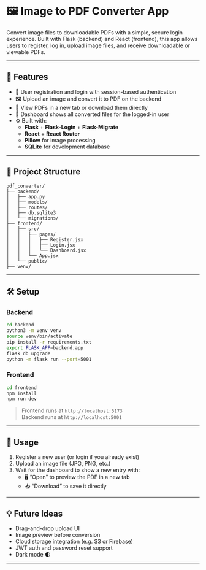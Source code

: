 # 🖼️ Image to PDF Converter App

Convert image files to downloadable PDFs with a simple, secure login experience. Built with Flask (backend) and React (frontend), this app allows users to register, log in, upload image files, and receive downloadable or viewable PDFs.

---

## 🚀 Features

- 🔐 User registration and login with session-based authentication
- 🖼️ Upload an image and convert it to PDF on the backend
- 📄 View PDFs in a new tab or download them directly
- 🧾 Dashboard shows all converted files for the logged-in user
- ⚙️ Built with:
  - **Flask** + **Flask-Login** + **Flask-Migrate**
  - **React** + **React Router**
  - **Pillow** for image processing
  - **SQLite** for development database

---

## 📂 Project Structure

```
pdf_converter/
├── backend/
│   ├── app.py
│   ├── models/
│   ├── routes/
│   ├── db.sqlite3
│   └── migrations/
├── frontend/
│   ├── src/
│   │   ├── pages/
│   │   │   ├── Register.jsx
│   │   │   ├── Login.jsx
│   │   │   └── Dashboard.jsx
│   │   └── App.jsx
│   └── public/
├── venv/
```

---

## 🛠️ Setup

### Backend
```bash
cd backend
python3 -m venv venv
source venv/bin/activate
pip install -r requirements.txt
export FLASK_APP=backend.app
flask db upgrade
python -m flask run --port=5001
```

### Frontend
```bash
cd frontend
npm install
npm run dev
```

> Frontend runs at `http://localhost:5173`  
> Backend runs at `http://localhost:5001`

---

## 🧪 Usage

1. Register a new user (or login if you already exist)
2. Upload an image file (JPG, PNG, etc.)
3. Wait for the dashboard to show a new entry with:
   - 🖥️ “Open” to preview the PDF in a new tab
   - 📥 “Download” to save it directly

---

## 💡 Future Ideas

- Drag-and-drop upload UI
- Image preview before conversion
- Cloud storage integration (e.g. S3 or Firebase)
- JWT auth and password reset support
- Dark mode 🌒

---

